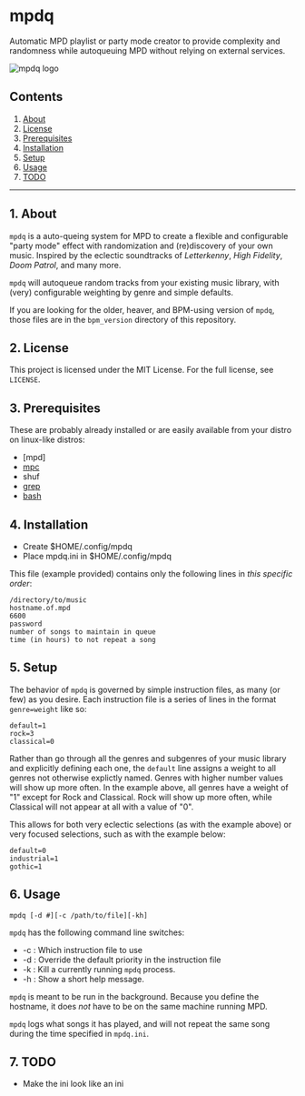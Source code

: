 # mpdq

Automatic MPD playlist or party mode creator to provide complexity and 
randomness while autoqueuing MPD without relying on external services.


![mpdq logo](https://raw.githubusercontent.com/uriel1998/mpdq/master/mpdq-open-graph.png "logo")

## Contents
 1. [About](#1-about)
 2. [License](#2-license)
 3. [Prerequisites](#3-prerequisites)
 4. [Installation](#4-installation)
 5. [Setup](#5-setup)
 6. [Usage](#6-usage)
 7. [TODO](#12-todo)

***

## 1. About

`mpdq` is a auto-queing system for MPD to create a flexible and configurable 
"party mode" effect with randomization and (re)discovery of your own music. 
Inspired by the eclectic soundtracks of *Letterkenny*, *High Fidelity*, 
*Doom Patrol*, and many more.

`mpdq` will autoqueue random tracks from your existing music library, with 
(very) configurable weighting by genre and simple defaults.

If you are looking for the older, heaver, and BPM-using version of `mpdq`, 
those files are in the `bpm_version` directory of this repository.

## 2. License

This project is licensed under the MIT License. For the full license, see `LICENSE`.

## 3. Prerequisites

These are probably already installed or are easily available from your distro on
linux-like distros:  

* [mpd]
* [mpc](http://git.musicpd.org/cgit/master/mpc.git/)  
* shuf
* [grep](http://en.wikipedia.org/wiki/Grep)  
* [bash](https://www.gnu.org/software/bash/)  

## 4. Installation

* Create $HOME/.config/mpdq
* Place mpdq.ini in $HOME/.config/mpdq

This file (example provided) contains only the following lines in 
*this specific order*:

```
/directory/to/music
hostname.of.mpd
6600
password
number of songs to maintain in queue
time (in hours) to not repeat a song
```

## 5. Setup


The behavior of `mpdq` is governed by simple instruction files, as many (or 
few) as you desire.  Each instruction file is a series of lines in the format 
`genre=weight` like so:

```
default=1
rock=3
classical=0
```

Rather than go through all the genres and subgenres of your music library and 
explicitly defining each one, the `default` line assigns a weight to all genres 
not otherwise explictly named. Genres with higher number values will show up 
more often.  In the example above, all genres have a weight of "1" except for 
Rock and Classical.  Rock will show up more often, while Classical will not 
appear at all with a value of "0".

This allows for both very eclectic selections (as with the example above) or 
very focused selections, such as with the example below:

```
default=0
industrial=1
gothic=1
```

## 6. Usage

`mpdq [-d #][-c /path/to/file][-kh]`

`mpdq` has the following command line switches:

* -c : Which instruction file to use
* -d : Override the default priority in the instruction file
* -k : Kill a currently running `mpdq` process.
* -h : Show a short help message.

`mpdq` is meant to be run in the background. Because you define the hostname, 
it does *not* have to be on the same machine running MPD.

`mpdq` logs what songs it has played, and will not repeat the same song during 
the time specified in `mpdq.ini`.

## 7. TODO

* Make the ini look like an ini